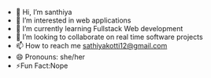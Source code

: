 - 👋 Hi, I’m santhiya
- 👀 I’m interested in web applications
- 🌱 I’m currently learning Fullstack Web development
- 💞️ I’m looking to collaborate on real time software projects
- 📫 How to reach me sathiyakotti12@gmail.com
- 😄 Pronouns: she/her
- ⚡Fun Fact:Nope

<!---
santhiya31/santhiya31 is a ✨ special ✨ repository because its `README.md` (this file) appears on your GitHub profile.
You can click the Preview link to take a look at your changes.
--->
